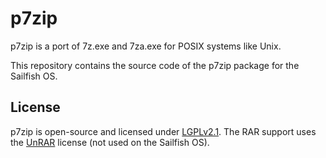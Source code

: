 p7zip
=====
p7zip is a port of 7z.exe and 7za.exe for POSIX systems like Unix.

This repository contains the source code of the p7zip package for
the Sailfish OS.

License
-------
p7zip is open-source and licensed under [LGPLv2.1](https://opensource.org/licenses/LGPL-2.1).
The RAR support uses the [UnRAR](https://fedoraproject.org/wiki/Licensing:Unrar)
license (not used on the Sailfish OS).


